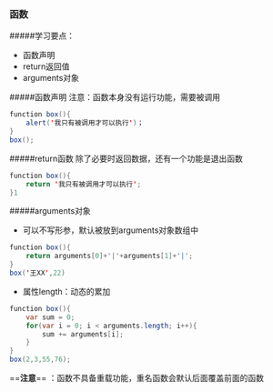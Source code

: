 ### 函数
#####学习要点：
- 函数声明
- return返回值
- arguments对象

#####函数声明
注意：函数本身没有运行功能，需要被调用

```java
function box(){
	alert('我只有被调用才可以执行')；
}
box();
```

#####return函数
除了必要时返回数据，还有一个功能是退出函数
```java
function box(){
	return '我只有被调用才可以执行';
}1
```

#####arguments对象
- 可以不写形参，默认被放到arguments对象数组中

```java
function box(){
	return arguments[0]+'|'+arguments[1]+'|';
}
box('王XX',22)
```

- 属性length：动态的累加

```java
function box(){
	var sum = 0;
	for(var i = 0; i < arguments.length; i++){
    	sum += arguments[i];
    }
}
box(2,3,55,76);
```

==**注意**== ：函数不具备重载功能，重名函数会默认后面覆盖前面的函数
